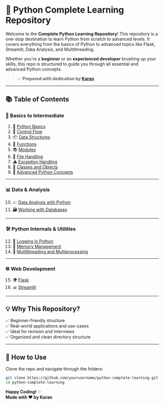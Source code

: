 # 🐍 Python Complete Learning Repository

Welcome to the **Complete Python Learning Repository**! This repository is a one-stop destination to learn Python from scratch to advanced levels. It covers everything from the basics of Python to advanced topics like Flask, Streamlit, Data Analysis, and Multithreading.

Whether you're a **beginner** or an **experienced developer** brushing up your skills, this repo is structured to guide you through all essential and advanced Python concepts.

> ✅ **Prepared with dedication by [Karan](#)**

---

## 📚 Table of Contents

### 🧰 Basics to Intermediate

1. 📘 [Python Basics](./1-Python%20Basics)
2. 🔁 [Control Flow](./2-Control%20Flow)
3. 📦 [Data Structures](./3-Data%20Structures)
4. 🧮 [Functions](./4-Functions)
5. 📚 [Modules](./5-Modules)
6. 📁 [File Handling](./6-File%20Handling)
7. ⚠️ [Exception Handling](./7-Exception%20Handling)
8. 🧱 [Classes and Objects](./8-Classes%20and%20Objects)
9. 🧠 [Advanced Python Concepts](./9-Advance%20Python%20Concepts)

---

### 📊 Data & Analysis

10. 📈 [Data Analysis with Python](./10-Data%20Analysis%20With%20Python)
11. 🗃️ [Working with Databases](./11-Working%20with%20Databases)

---

### 🛠️ Python Internals & Utilities

12. 📝 [Logging in Python](./12-Logging%20In%20Python)
13. 🧠 [Memory Management](./15-Memory%20Management)
14. 🔀 [Multithreading and Multiprocessing](./16-Multithreading%20and%20Multiprocessing)

---

### 🌐 Web Development

15. 🌍 [Flask](./13-Flask/flask)
16. 📊 [Streamlit](./14-Streamlit)

---

## 💡 Why This Repository?

✅ Beginner-friendly structure  
✅ Real-world applications and use-cases  
✅ Ideal for revision and interviews  
✅ Organized and clean directory structure  

---

## 🔧 How to Use

Clone the repo and navigate through the folders:

```bash
git clone https://github.com/yourusername/python-complete-learning.git
cd python-complete-learning
```

**Happy Coding!** ✨  
**Made with ❤️ by Karan**
